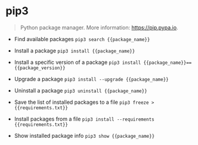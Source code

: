# pip3
> Python package manager.
> More information: <https://pip.pypa.io>.

- Find available packages
`pip3 search {{package_name}}`

- Install a package
`pip3 install {{package_name}}`

- Install a specific version of a package
`pip3 install {{package_name}}=={{package_version}}`

- Upgrade a package
`pip3 install --upgrade {{package_name}}`

- Uninstall a package
`pip3 uninstall {{package_name}}`

- Save the list of installed packages to a file
`pip3 freeze > {{requirements.txt}}`

- Install packages from a file
`pip3 install --requirements {{requirements.txt}}`

- Show installed package info
`pip3 show {{package_name}}`
